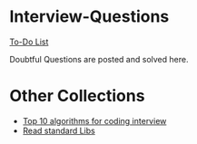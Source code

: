 Interview-Questions
===================

[To-Do List](https://wunderli.st/76QMUB)

Doubtful Questions are posted and solved here.

Other Collections
================
* [Top 10 algorithms for coding interview](http://www.programcreek.com/2012/11/top-10-algorithms-for-coding-interview/)
* [Read standard Libs](https://gist.github.com/bcjordan/8242593)
